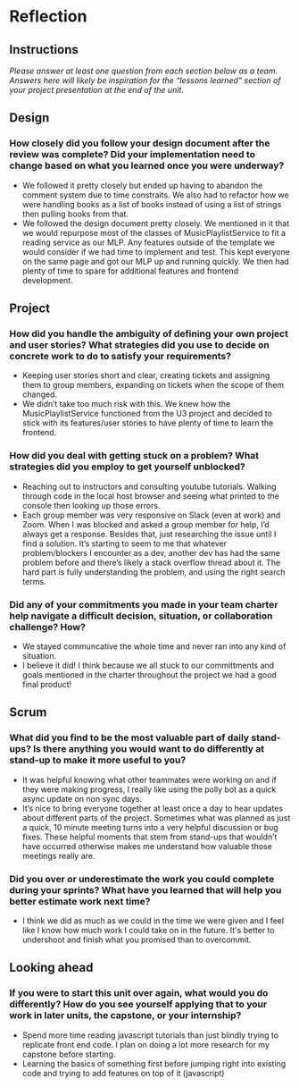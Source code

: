 # Reflection

## Instructions

_Please answer at least one question from each section below as a team. Answers here will likely be inspiration for the “lessons learned” section of your project presentation at the end of the unit._

## Design

### How closely did you follow your design document after the review was complete? Did your implementation need to change based on what you learned once you were underway?
* We followed it pretty closely but ended up having to abandon the comment system due to time constraits. We also had to refactor how we were handling books as a list of books instead of using a list of strings then pulling books from that.
* We followed the design document pretty closely. We mentioned in it that we would repurpose most of the classes of MusicPlaylistService to fit a reading service as our MLP. Any features outside of the template we would consider if we had time to implement and test. This kept everyone on the same page and got our MLP up and running quickly. We then had plenty of time to spare for additional features and frontend development.
  
## Project

### How did you handle the ambiguity of defining your own project and user stories? What strategies did you use to decide on concrete work to do to satisfy your requirements?
  * Keeping user stories short and clear, creating tickets and assigning them to group members, expanding on tickets when the scope of them changed.
  * We didn’t take too much risk with this. We knew how the MusicPlaylistService functioned from the U3 project and decided to stick with its features/user stories to have plenty of time to learn the frontend.
### How did you deal with getting stuck on a problem? What strategies did you employ to get yourself unblocked?
  * Reaching out to instructors and consulting youtube tutorials. Walking through code in the local host browser and seeing what printed to the console then looking up those errors.
  * Each group member was very responsive on Slack (even at work) and Zoom. When I was blocked and asked a group member for help, I’d always get a response. Besides that, just researching the issue until I find a solution. It’s starting to seem to me that whatever problem/blockers I encounter as a dev, another dev has had the same problem before and there’s likely a stack overflow thread about it.  The hard part is fully understanding the problem, and using the right search terms.
### Did any of your commitments you made in your team charter help navigate a difficult decision, situation, or collaboration challenge? How?
  * We stayed communcative the whole time and never ran into any kind of situation.
  * I believe it did! I think because we all stuck to our committments and goals mentioned in the charter throughout the project we had a good final product!

## Scrum

### What did you find to be the most valuable part of daily stand-ups? Is there anything you would want to do differently at stand-up to make it more useful to you?
  * It was helpful knowing what other teammates were working on and if they were making progress, I really like using the polly bot as a quick async update on non sync days.
  * It’s nice to bring everyone together at least once a day to hear updates about different parts of the project. Sometimes what was planned as just a quick, 10 minute meeting turns into a very helpful discussion or bug fixes. These helpful moments that stem from stand-ups that wouldn’t have occurred otherwise makes me understand how valuable those meetings really are.
### Did you over or underestimate the work you could complete during your sprints? What have you learned that will help you better estimate work next time?
  * I think we did as much as we could in the time we were given and I feel like I know how much work I could take on in the future. It's better to undershoot and finish what you promised than to overcommit.

## Looking ahead

### If you were to start this unit over again, what would you do differently? How do you see yourself applying that to your work in later units, the capstone, or your internship?
  * Spend more time reading javascript tutorials than just blindly trying to replicate front end code. I plan on doing a lot more research for my capstone before starting.
  * Learning the basics of something first before jumping right into existing code and trying to add features on top of it (javascript)
